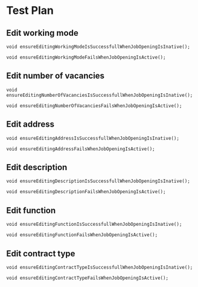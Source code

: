 # Test Plan

## Edit working mode

```
void ensureEditingWorkingModeIsSuccessfullWhenJobOpeningIsInative();
```
```
void ensureEditingWorkingModeFailsWhenJobOpeningIsActive();
```

## Edit number of vacancies

```
void ensureEditingNumberOfVacanciesIsSuccessfullWhenJobOpeningIsInative();
```
```
void ensureEditingNumberOfVacanciesFailsWhenJobOpeningIsActive();
```

## Edit address

```
void ensureEditingAddressIsSuccessfullWhenJobOpeningIsInative();
```
```
void ensureEditingAddressFailsWhenJobOpeningIsActive();
```

## Edit description

```
void ensureEditingDescriptionIsSuccessfullWhenJobOpeningIsInative();
```
```
void ensureEditingDescriptionFailsWhenJobOpeningIsActive();
```

## Edit function

```
void ensureEditingFunctionIsSuccessfullWhenJobOpeningIsInative();
```
```
void ensureEditingFunctionFailsWhenJobOpeningIsActive();
```

## Edit contract type

```
void ensureEditingContractTypeIsSuccessfullWhenJobOpeningIsInative();
```
```
void ensureEditingContractTypeFailsWhenJobOpeningIsActive();
```

